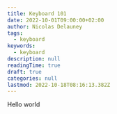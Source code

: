 ```yaml
---
title: Keyboard 101
date: 2022-10-01T09:00:00+02:00
author: Nicolas Delauney
tags:
  - keyboard
keywords:
  - keyboard
description: null
readingTime: true
draft: true
categories: null
lastmod: 2022-10-18T08:16:13.382Z
---
```


Hello world